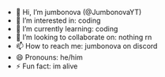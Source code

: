 - 👋 Hi, I’m jumbonova (@JumbonovaYT)
- 👀 I’m interested in: coding
- 🌱 I’m currently learning: coding
- 💞️ I’m looking to collaborate on: nothing rn
- 📫 How to reach me: jumbonova on discord
- 😄 Pronouns: he/him
- ⚡ Fun fact: im alive

<!---
JumbonovaYT/JumbonovaYT is a ✨ special ✨ repository because its `README.md` (this file) appears on your GitHub profile.
You can click the Preview link to take a look at your changes.
--->
